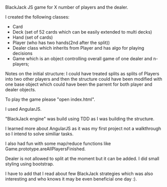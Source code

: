 BlackJack JS game for X number of players and the dealer.

I created the following classes:

- Card
- Deck (set of 52 cards which can be easily extended to multi decks)
- Hand (set of cards)
- Player (who has two hands(2nd after the split))
- Dealer class which inherits from Player and has algo for playing decisions
- Game which is an object controlling overall game of one dealer and n-players;

Notes on the initial structure:
I could have treated splits as splits of Players into two other players and then the structure could have been modified with one base object which could have been the parrent for both player and dealer objects.

To play the game please "open index.html".

I used AngularJS. 

"BlackJack engine" was build using TDD as I was building the structure.

I learned more about AngularJS as it was my first project not a walkthrough so I intend to solve similiar tasks.

I also had fun with some map/reduce functions like Game.prototype.areAllPlayersFinished.

Dealer is not allowed to split at the moment but it can be added.
I did small styling using bootstrap.


I have to add that I read about few BlackJack strategies which was also interesting and who knows it may be even beneficial one day :).

